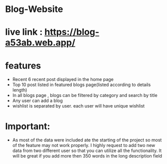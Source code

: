 # Blog-Website


# live link : https://blog-a53ab.web.app/

# features
- Recent 6 recent post displayed in the home page
- Top 10 post listed in featured blogs page(listed according to details length)
- In all blogs page , blogs can be filtered by category and search by title
- Any user can add a blog
- wishlist is separated by user. each user will have unique wishlist

# Important:
- As most of the data were included ate the starting of the project
  so most of the feature may not work properly.
  I highly request to add two new data from two different user so that you can utilize all the functionality.
  It will be great if you add more then 350 words in the long description field 